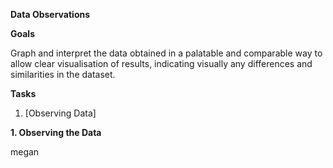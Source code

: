 **Data Observations**

**Goals**

Graph and interpret the data obtained in a palatable and comparable way to allow clear visualisation of results, indicating visually any differences and similarities in the dataset.

**Tasks**
1. [Observing Data]

**1. Observing the Data**

megan
